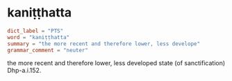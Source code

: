 # kaniṭṭhatta

``` toml
dict_label = "PTS"
word = "kaniṭṭhatta"
summary = "the more recent and therefore lower, less develope"
grammar_comment = "neuter"
```

the more recent and therefore lower, less developed state (of sanctification) Dhp\-a.i.152.

